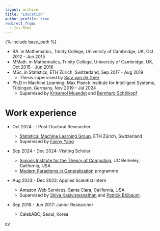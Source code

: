 ```yaml
---
layout: archive
title: "Education"
author_profile: true
redirect_from:
  - /cv.html
---
```



{% include base_path %}


* BA. in Mathematics, Trinity College, University of Cambridge, UK, Oct 2012 - Jun 2015
* MMath. in Mathematics, Trinity College, University of Cambridge, UK, Oct 2015 - Jun 2016
* MSc. in Statistics, ETH Zürich, Switzerland, Sep 2017 - Aug 2019
  * Thesis supervised by [Sara van de Geer](https://stat.ethz.ch/~vsara/)
* Ph.D in Machine Learning, Max Planck Institute for Intelligent Systems, Tübingen, Germany, Nov 2019 - Jul 2024
  * Supervised by [Krikamol Muandet](https://www.krikamol.org/) and [Bernhard Schölkopf](https://is.mpg.de/~bs)

Work experience
======
* Oct 2024 - : Post-Doctoral Researcher
  * [Statistical Machine Learning Group](https://sml.inf.ethz.ch/), ETH Zürich, Switzerland
  * Supervised by [Fanny Yang](https://sml.inf.ethz.ch/group/fannyy/)

* Sep 2024 - Dec 2024: Visiting Scholar
  * [Simons Institute for the Theory of Computing](https://simons.berkeley.edu/homepage), UC Berkeley, California, USA
  * [Modern Paradigms in Generalization](https://simons.berkeley.edu/programs/modern-paradigms-generalization) programme

* Aug 2023 - Dec 2023: Applied Scientist Intern
  * Amazon Web Services, Santa Clara, California, USA
  * Supervised by [Shiva Kasiviswanathan](https://www.shivakasiviswanathan.com/index.html) and [Patrick Blöbaum](https://www.amazon.science/author/patrick-bloebaum). 

* Sep 2016 - Jun 2017: Junior Researcher
  * CalebABC, Seoul, Korea

[cv](/files/cv_jun.pdf)

